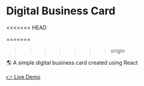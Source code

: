 # Digital Business Card
<<<<<<< HEAD

=======
>>>>>>> origin
<p>🌎 A simple digital business card created using React</p>
<a href="https://xyzuka-digital-business-card.netlify.app/">👉 Live Demo</a>
